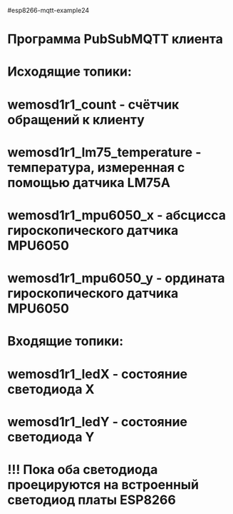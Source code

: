 #esp8266-mqtt-example24
# Программа PubSubMQTT клиента
# Исходящие топики:
# wemosd1r1_count - счётчик обращений к клиенту
# wemosd1r1_lm75_temperature - температура, измеренная с помощью датчика LM75A
# wemosd1r1_mpu6050_x - абсцисса гироскопического датчика MPU6050
# wemosd1r1_mpu6050_y - ордината гироскопического датчика MPU6050
#
# Входящие топики:
# wemosd1r1_ledX - состояние светодиода X
# wemosd1r1_ledY - состояние светодиода Y
# !!! Пока оба светодиода проецируются на встроенный светодиод платы ESP8266

